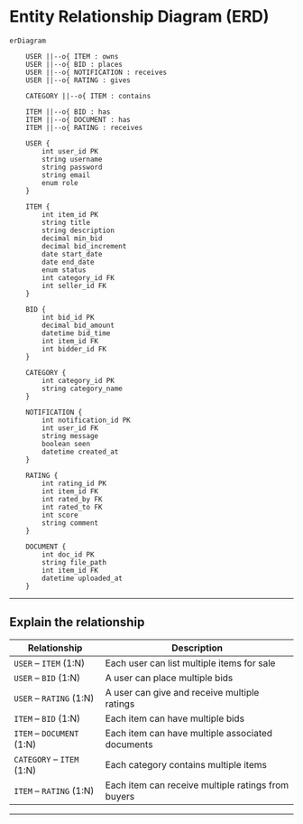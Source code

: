 # Entity Relationship Diagram (ERD)

```mermaid
erDiagram

    USER ||--o{ ITEM : owns
    USER ||--o{ BID : places
    USER ||--o{ NOTIFICATION : receives
    USER ||--o{ RATING : gives

    CATEGORY ||--o{ ITEM : contains

    ITEM ||--o{ BID : has
    ITEM ||--o{ DOCUMENT : has
    ITEM ||--o{ RATING : receives

    USER {
        int user_id PK
        string username
        string password
        string email
        enum role
    }

    ITEM {
        int item_id PK
        string title
        string description
        decimal min_bid
        decimal bid_increment
        date start_date
        date end_date
        enum status
        int category_id FK
        int seller_id FK
    }

    BID {
        int bid_id PK
        decimal bid_amount
        datetime bid_time
        int item_id FK
        int bidder_id FK
    }

    CATEGORY {
        int category_id PK
        string category_name
    }

    NOTIFICATION {
        int notification_id PK
        int user_id FK
        string message
        boolean seen
        datetime created_at
    }

    RATING {
        int rating_id PK
        int item_id FK
        int rated_by FK
        int rated_to FK
        int score
        string comment
    }

    DOCUMENT {
        int doc_id PK
        string file_path
        int item_id FK
        datetime uploaded_at
    }
```

---

## Explain the relationship

| Relationship                        | Description                                                         |
|-------------------------------------|---------------------------------------------------------------------|
| `USER` – `ITEM` (1:N)               | Each user can list multiple items for sale                          |
| `USER` – `BID` (1:N)                | A user can place multiple bids                                      |
| `USER` – `RATING` (1:N)             | A user can give and receive multiple ratings                        |
| `ITEM` – `BID` (1:N)                | Each item can have multiple bids                                    |   
| `ITEM` – `DOCUMENT` (1:N)           | Each item can have multiple associated documents                    |
| `CATEGORY` – `ITEM` (1:N)           | Each category contains multiple items                               |
| `ITEM` – `RATING` (1:N)             | Each item can receive multiple ratings from buyers                  |

---
